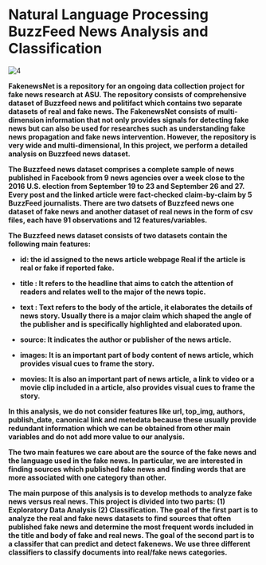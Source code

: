 # Natural Language Processing BuzzFeed News Analysis and Classification

![4](https://user-images.githubusercontent.com/69224996/96525972-3661ab00-1231-11eb-815f-f9a1ddb7500b.jpg)

**FakenewsNet is a repository for an ongoing data collection project for fake news research at ASU. The repository consists of comprehensive dataset of Buzzfeed news and politifact which contains two separate datasets of real and fake news. The FakenewsNet consists of multi-dimension information that not only provides signals for detecting fake news but can also be used for researches such as understanding fake news propagation and fake news intervention. However, the repository is very wide and multi-dimensional, In this project, we perform a detailed analysis on Buzzfeed news dataset.**

**The Buzzfeed news dataset comprises a complete sample of news published in Facebook from 9 news agencies over a week close to the 2016 U.S. election from September 19 to 23 and September 26 and 27. Every post and the linked article were fact-checked claim-by-claim by 5 BuzzFeed journalists. There are two datsets of Buzzfeed news one dataset of fake news and another dataset of real news in the form of csv files, each have 91 observations and 12 features/variables.**

**The Buzzfeed news dataset consists of two datasets contain the following main features:**

- **id: the id assigned to the news article webpage Real if the article is real or fake if reported fake.**

-  **title : It refers to the headline that aims to catch the attention of readers and relates well to the major of the news topic.**

-  **text : Text refers to the body of the article, it elaborates the details of news story. Usually there is a major claim which shaped the angle of the publisher and is specifically highlighted and elaborated upon.**

- **source: It indicates the author or publisher of the news article.**

- **images: It is an important part of body content of news article, which provides visual cues to frame the story.**

- **movies: It is also an important part of news article, a link to video or a movie clip included in a article, also provides visual cues to frame the story.**

**In this analysis, we do not consider features like url, top_img, authors, publish_date, canonical link and metedata because these usually provide redundant information which we can be obtained from other main variables and do not add more value to our analysis.**

**The two main features we care about are the source of the fake news and the language used in the fake news. In particular, we are interested in finding sources which published fake news and finding words that are more associated with one category than other.**

**The main purpose of this analysis is to develop methods to analyze fake news versus real news. This project is divided into two parts: (1) Exploratory Data Analysis (2) Classification. The goal of the first part is to analyze the real and fake news datasets to find sources that often published fake news and determine the most frequent words included in the title and body of fake and real news. The goal of the second part is to a classifer that can predict and detect fakenews. We use three different classifiers to classify documents into real/fake news categories.**

